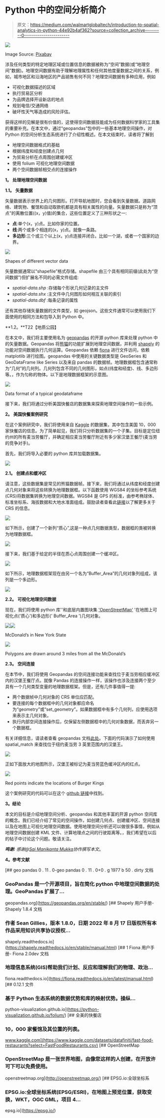# Python 中的空间分析简介

> 原文：<https://medium.com/walmartglobaltech/introduction-to-spatial-analytics-in-python-44e92b4af362?source=collection_archive---------0----------------------->

![](img/8cea8526c572e8e92640516e41ae105e.png)

Image Source: [Pixabay](https://pixabay.com/illustrations/web-map-flat-design-pin-world-3120321/)

涉及任何类型的特定地理区域或位置信息的数据被称为“空间”数据(或“地理空间”数据)。地理空间数据有助于理解地理属性和任何其他度量数据之间的关系，例如，城市地区和沿海地区的产品销售有何不同？地理空间数据有多种应用，例如

*   可视化数据描述的区域
*   执行贸易区分析
*   为品牌选择开设新店的地点
*   规划电信/交通网络
*   破坏性天气等造成的风险评估。

获得这样的见解是很有价值的，这使得空间数据技能成为任何数据科学家的工具集的重要补充。在本文中，通过“geopandas”包中的一些基本地理空间操作，对 Python 的空间分析生态系统进行了介绍性概述。在本文结束时，读者将了解到

*   地理空间数据格式的基础
*   根据纬度和经度创建点几何
*   为贸易分析在点周围创建缓冲区
*   使用 folium 可视化地理空间数据
*   两个空间数据帧相交点的连接操作

**1。** **处理地理空间数据**

**1.1。** **矢量数据**

矢量数据表示世界上的几何图形。打开导航地图时，您会看到矢量数据。道路网络、建筑物、餐馆和自动取款机都是具有相关属性的向量。矢量数据只是称为“顶点”的离散位置((x，y)值)的集合，这些位置定义了三种形状之一:

*   **点**:单个(x，y)点。比如你家的位置。
*   **线**:两个或多个相连的(x，y)点。就像一条路。
*   **多边形**:三个或三个以上(x，y)点连接并闭合。比如一个湖，或者一个国家的边界。

![](img/b7220be434436b98e4d2286f1d3983d1.png)

Shapes of different vector data

矢量数据通常以“shapefile”格式存储。shapefile 由三个具有相同前缀(此处为“空间数据”)但扩展名不同的必需文件组成:

*   *spatial-data.shp* :存储每个形状几何记录的主文件
*   *spatial-data.shx* :主文件中几何图形如何相互关联的索引
*   *spatial-data.dbf* :每条记录的属性

还有其他存储矢量数据的文件类型，如 geojson。这些文件通常可以使用我们下面使用的相同方法和包导入到 Python 中。

**1.2。**T22【地质公园】

在本文中，我们将主要使用名为 [geopandas](https://geopandas.org/getting_started/introduction.html) 的开源 python 库来处理 python 中的矢量数据。Geopandas 将[熊猫](https://pandas.pydata.org/pandas-docs/stable/)的功能扩展到地理空间数据，并利用 [shapely](https://shapely.readthedocs.io/en/stable/manual.html) 的功能对空间数据执行几何运算。Geopandas 依赖 [fiona](https://fiona.readthedocs.io/en/latest/manual.html) 进行文件访问，依赖 matplotlib 进行绘图。geopandas 中使用的关键数据类型是 GeoSeries 和 GeoDataFrame like Series 以及来自 pandas 的数据帧。地理数据框包含通常称为“几何”的几何列。几何列包含不同的几何图形，如点(纬度和经度)、线、多边形等。，作为匀称的物体。以下是地理数据框架的示意图。

![](img/61db2da9f77db954b49b7969c5cfc90f.png)

Data format of a typical geodataframe

接下来，我们将通过分析美国快餐店的数据集来探索地理空间操作的一些示例。

**2。** **美国快餐案例研究**

在这个案例研究中，我们将使用来自 [Kaggle](https://www.kaggle.com/datasets/datafiniti/fast-food-restaurants?select=FastFoodRestaurants.csv) 的数据集，其中包含美国 10，000 家快餐店的信息。为了简单起见，我们将只分析数据集的一个子集。目标是定位纽约州的所有麦当劳餐厅，并确定相应麦当劳餐厅附近有多少家汉堡王餐厅(麦当劳的竞争对手)。

首先，我们将导入必要的 python 库并加载数据集。

![](img/89457b97e5963f4ddbb6033aae1bd193.png)

**2.1。** **创建点和缓冲区**

请注意，这些数据集是常见的熊猫数据帧。接下来，我们将通过从纬度和经度创建点几何对象来将这些转换为地理数据框。以下函数使用 WGS84 的坐标参考系统(CRS)将数据集转换为地理空间数据。WGS84 是 GPS 的标准，由参考椭球体、标准坐标系、海拔数据和大地水准面组成。鼓励读者查看此[链接](https://epsg.io/4326)以了解更多关于 CRS 的信息。

![](img/3983bcd5f776b4d4f382eb06bca5da52.png)

如下所示，创建了一个新列“质心”,这是一种点几何数据类型，数据框的类被转换为地理数据框。

![](img/4afce2af1aca6466949a3a6bfa1c1c19.png)

接下来，我们基于给定的半径在质心点周围创建一个缓冲区。

![](img/dca6c27ab2e6c6abaabe95e3ddf6c4ea.png)

如下所示，地理数据框架现在由另一个名为“Buffer_Area”的几何对象列组成，该列是一个多边形。

![](img/f1ef640979a1e2da002ba33bb0eec48a.png)

**2.2。** **可视化地理空间数据**

现在，我们将使用 python 库''和底层内置图块集 ['OpenStreetMap'](http://openstreetmap.org/) '在地图上可视化点('质心')和多边形(' Buffer_Area ')几何对象。

![](img/f1f62cf65ae172397b7c3f4f3d5234d8.png)![](img/fdcf661bf93cea90b2c3f8c88e501d46.png)

McDonald’s in New York State

![](img/6d9c0b315eff446263c151711b42e8b1.png)

Polygons are drawn around 3 miles from all the McDonald’s

**2.3。** **空间连接**

在本节中，我们将使用 Geopandas 的空间连接功能来查找位于麦当劳相应缓冲区内的汉堡王餐厅点。就像 Pandas 的连接操作一样，该操作也涉及连接两个至少具有一个几何类型变量的地理数据框架。但是，还有几件事值得一提:

*   两个数据帧中几何对象的 CRS 单位应匹配。
*   要连接的每个数据框中的几何对象都应命名为“geometry”或“set_geometry”。如果数据框中有多个几何列，应使用选项来表示主几何对象。
*   执行内部空间连接操作后，仅保留左侧数据框中的几何对象数据，而丢弃另一个数据框。

有关详细信息，请读者查看 geopandas 文档[此处](https://geopandas.org/docs/user_guide/mergingdata.html)。下面的代码演示了如何使用 spatial_match 来查找位于纽约麦当劳 3 英里范围内的汉堡王。

![](img/156dc1f49249b311b795d15ef06bd798.png)

正如下面放大的地图所示，汉堡王被标记为麦当劳蓝色缓冲区内的红点。

![](img/e930c4ee4ac8250bd2a593dab5bcda52.png)

Red points indicate the locations of Burger Kings

这个案例研究的代码可以在这个 [github 链接](https://github.com/samrat-nath/python-tests/blob/94610d35e2b2d578959f63c324a55b99e7c86965/Misc/spatial_analytics.py)中找到。

**3。结论**

本文的目标是介绍地理空间分析、geopandas 和其他丰富的开源 python 空间库的概念。我们已经介绍了常见的空间操作，如创建几何点、创建缓冲区、空间连接以及在地图上可视化地理空间数据。使用地理空间分析还可以做很多事情，例如从地理空间数据创建 KML 文件、计算地理点之间的行驶距离等。，我们希望在以后的帖子中讨论这个问题。敬请关注。

***鸣谢:*** *感谢@*[*Sai Manikanta Mukka*](/@saimanikantamukka)*协作撰写本文*。

**4。参考文献**

[](https://geopandas.org/en/stable/) [## geo pandas 0 . 11 . 0-geo pandas 0 . 11 . 0+0 . g 1977 b 50 . dirty 文档

### GeoPandas 是一个开源项目，旨在简化 python 中地理空间数据的处理。GeoPandas 扩展了…

geopandas.org](https://geopandas.org/en/stable/) [](https://shapely.readthedocs.io/en/stable/manual.html) [## Shapely 用户手册- Shapely 1.8.4 文档

### 作者 Sean Gillies，版本 1.8.0，日期 2022 年 8 月 17 日版权所有本作品采用知识共享协议授权…

shapely.readthedocs.io](https://shapely.readthedocs.io/en/stable/manual.html)  [## 1 Fiona 用户手册- Fiona 2.0dev 文档

### 地理信息系统(GIS)帮助我们计划、反应和理解我们的物理、政治…

fiona.readthedocs.io](https://fiona.readthedocs.io/en/latest/manual.html) [](https://python-visualization.github.io/folium/) [## 0.12.1 文件

### 基于 Python 生态系统的数据优势和库的映射优势。操纵…

python-visualization.github.io](https://python-visualization.github.io/folium/) [](https://www.kaggle.com/datasets/datafiniti/fast-food-restaurants?select=FastFoodRestaurants.csv) [## 全美的快餐店

### 10，000 家餐馆及其位置的列表。

www.kaggle.com](https://www.kaggle.com/datasets/datafiniti/fast-food-restaurants?select=FastFoodRestaurants.csv) [](http://openstreetmap.org/) [## OpenStreetMap

### OpenStreetMap 是一张世界地图，由像您这样的人创建，在开放许可下可以免费使用。

openstreetmap.org](http://openstreetmap.org/) [](https://epsg.io/) [## EPSG.io:全球坐标系

### EPSG.io:全球坐标系统(EPSG/ESRI)，在地图上预览位置，获取变换，WKT，OGC GML，项目 4…

epsg.io](https://epsg.io/)
